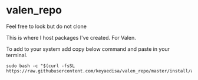 # valen_repo
Feel free to look but do not clone

This is where I host packages I've created. For Valen.

To add to your system add copy below command and paste in your terminal.

```
sudo bash -c "$(curl -fsSL https://raw.githubusercontent.com/keyaedisa/valen_repo/master/install/addRepo2PacmanConf.sh)"
```
<!--
# Valen Repository
[valen_repo]
SigLevel = PackageRequired
Server = https://keyaedisa.github.io/$repo/$arch
-->

<!--
# Valen Dev Repository
[valenDev_repo]
SigLevel = PackageRequired
Server = https://keyaedisa.github.io/$repo/$arch
-->

